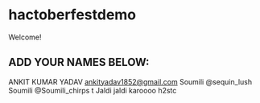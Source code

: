 # hactoberfestdemo
Welcome! 
## ADD YOUR NAMES BELOW:
ANKIT KUMAR YADAV
ankityadav1852@gmail.com
Soumili @sequin_lush
Soumili @Soumili_chirps t
Jaldi jaldi karoooo
h2stc
